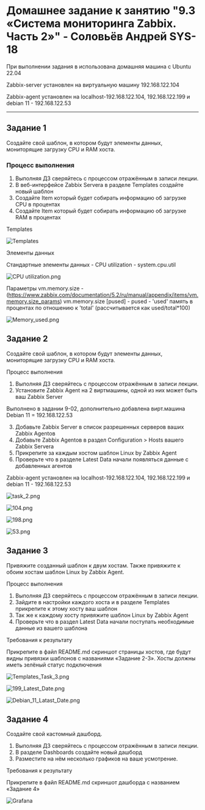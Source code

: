 # Домашнее задание к занятию "9.3 «Система мониторинга Zabbix. Часть 2»" - Соловьёв Андрей SYS-18

При выполнении задания в  использована домашняя машина c Ubuntu 22.04

Zabbix-server установлен на  виртуальную машину 192.168.122.104 

Zabbix-agent установлен на localhost-192.168.122.104, 192.168.122.199 и debian 11 - 192.168.122.53

---

## Задание 1

Создайте свой шаблон, в котором будут элементы данных, мониторящие загрузку CPU и RAM хоста.

### Процесс выполнения

1. Выполняя ДЗ сверяйтесь с процессом отражённым в записи лекции.
2. В веб-интерфейсе Zabbix Servera в разделе Templates создайте новый шаблон
3. Создайте Item который будет собирать информацию об загрузке CPU в процентах
4. Создайте Item который будет собирать информацию об загрузке RAM в процентах

Templates

![Templates](https://github.com/Andrewsolo1969/9-03-hw/blob/main/img/Templates.png)

Элементы данных

Стандартные элементы данных - CPU utilization - system.cpu.util 

![CPU utilization.png](https://github.com/Andrewsolo1969/9-03-hw/blob/main/img/CPU_utilization.png)

Параметры vm.memory.size - (https://www.zabbix.com/documentation/5.2/ru/manual/appendix/items/vm.memory.size_params)
vm.memory.size [pused] - pused - 'used' память в процентах по отношению к 'total' (рассчитывается как used/total*100)

![Memory_used.png](https://github.com/Andrewsolo1969/9-03-hw/blob/main/img/Memory_used.png)


## Задание 2

Создайте свой шаблон, в котором будут элементы данных, мониторящие загрузку CPU и RAM хоста.

Процесс выполнения

1. Выполняя ДЗ сверяйтесь с процессом отражённым в записи лекции.
2. Установите Zabbix Agent на 2 виртмашины, одной из них может быть ваш Zabbix Server

Выполнено в задании 9-02, дополнительно добавлена вирт.машина Debian 11 = 192.168.122.53

3. Добавьте Zabbix Server в список разрешенных серверов ваших Zabbix Agentов
4. Добавьте Zabbix Agentов в раздел Configuration > Hosts вашего Zabbix Servera
5. Прикрепите за каждым хостом шаблон Linux by Zabbix Agent
6. Проверьте что в разделе Latest Data начали появляться данные с добавленных агентов

Zabbix-agent установлен на localhost-192.168.122.104, 192.168.122.199 и debian 11 - 192.168.122.53

![task_2.png](https://github.com/Andrewsolo1969/9-03-hw/blob/main/img/task_2.png)

![104.png](https://github.com/Andrewsolo1969/9-03-hw/blob/main/img/104.png)

![198.png](https://github.com/Andrewsolo1969/9-03-hw/blob/main/img/198.png)

![53.png](https://github.com/Andrewsolo1969/9-03-hw/blob/main/img/53.png)

## Задание 3

Привяжите созданный шаблон к двум хостам. Также привяжите к обоим хостам шаблон Linux by Zabbix Agent.

Процесс выполнения

1. Выполняя ДЗ сверяйтесь с процессом отражённым в записи лекции.
2. Зайдите в настройки каждого хоста и в разделе Templates прикрепите к этому хосту ваш шаблон
3. Так же к каждому хосту привяжите шаблон Linux by Zabbix Agent
4. Проверьте что в раздел Latest Data начали поступать необходимые данные из вашего шаблона

Требования к результату

 Прикрепите в файл README.md скриншот страницы хостов, где будут видны привязки шаблонов с названиями «Задание 2-3». Хосты должны иметь зелёный статус подключения

![Templates_Task_3.png](https://github.com/Andrewsolo1969/9-03-hw/blob/main/img/Templates_Task_3.png)


 ![199_Latest_Date.png](https://github.com/Andrewsolo1969/9-04-hw/blob/main/img/199_Latest_Date.png)

 ![Debian_11_Latast_Date.png](https://github.com/Andrewsolo1969/9-04-hw/blob/main/img/Debian_11_Latast_Date.png)

 ## Задание 4

Создайте свой кастомный дашборд.

1. Выполняя ДЗ сверяйтесь с процессом отражённым в записи лекции.
2. В разделе Dashboards создайте новый дашборд
3. Разместите на нём несколько графиков на ваше усмотрение.

Требования к результату

 Прикрепите в файл README.md скриншот дашборда с названием «Задание 4»

 ![Grafana](https://github.com/Andrewsolo1969/9-04-hw/blob/main/img/Grafana.png)



 